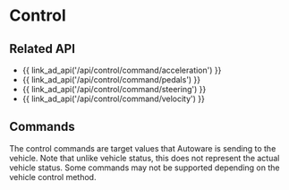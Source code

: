 # Control

## Related API

- {{ link_ad_api('/api/control/command/acceleration') }}
- {{ link_ad_api('/api/control/command/pedals') }}
- {{ link_ad_api('/api/control/command/steering') }}
- {{ link_ad_api('/api/control/command/velocity') }}

## Commands

The control commands are target values that Autoware is sending to the vehicle. Note that unlike vehicle status, this does not represent the actual vehicle status.
Some commands may not be supported depending on the vehicle control method.

